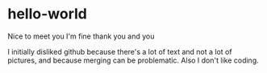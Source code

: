 # hello-world
Nice to meet you I'm fine thank you and you

I initially disliked github because there's a lot of text and not a lot of pictures, and because merging can be problematic.
Also I don't like coding.
